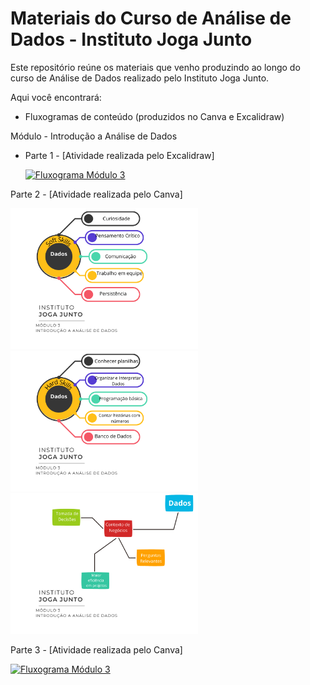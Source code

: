 # Materiais do Curso de Análise de Dados - Instituto Joga Junto

Este repositório reúne os materiais que venho produzindo ao longo do curso de Análise de Dados realizado pelo Instituto Joga Junto.

Aqui você encontrará:
- Fluxogramas de conteúdo (produzidos no Canva e Excalidraw)

Módulo - Introdução a Análise de Dados

- Parte 1 - [Atividade realizada pelo Excalidraw]
  
   <a href="https://github.com/VictorTchiya/portfolio-analise-de-dados/blob/main/Introdu%C3%A7%C3%A3o%20ao%20m%C3%B3dulo%203.png?raw=true" target="_blank">
  <img src="https://github.com/VictorTchiya/portfolio-analise-de-dados/blob/main/Introdu%C3%A7%C3%A3o%20ao%20m%C3%B3dulo%203.png?raw=true" alt="Fluxograma Módulo 3" width="300"/>
</a>


Parte 2 - [Atividade realizada pelo Canva]

<a href="https://github.com/VictorTchiya/portfolio-analise-de-dados/blob/main/Soft%20Skill.png?raw=true" target="_blank">
  <img src="https://github.com/VictorTchiya/portfolio-analise-de-dados/blob/main/Soft%20Skill.png?raw=true" alt="Fluxograma Módulo 3" width="300"/>
</a>
</h3>

<a href="https://github.com/VictorTchiya/portfolio-analise-de-dados/blob/main/Hard%20Skill.png?raw=true" target="_blank">
  <img src="https://github.com/VictorTchiya/portfolio-analise-de-dados/blob/main/Hard%20Skill.png?raw=true" alt="Fluxograma Módulo 3" width="300"/>
</a>
</h3>


<a href="https://github.com/VictorTchiya/portfolio-analise-de-dados/blob/main/Vis%C3%A3o%20de%20Neg%C3%B3cios.png?raw=true" target="_blank">
  <img src="https://github.com/VictorTchiya/portfolio-analise-de-dados/blob/main/Vis%C3%A3o%20de%20Neg%C3%B3cios.png?raw=true" alt="Fluxograma Módulo 3" width="300"/>
</a>
</h3>

Parte 3 - [Atividade realizada pelo Canva]

<a href="[https://github.com/VictorTchiya/portfolio-analise-de-dados/blob/main/Soft%20Skill.png](https://github.com/VictorTchiya/portfolio-analise-de-dados/blob/main/Continua%C3%A7%C3%A3o_M%C3%B3dulo3.pdf)?raw=true" target="_blank">
  <img src="ht[tps://github.com/VictorTchiya/portfolio-analise-de-dados/blob/main/Soft%20Skill.png](https://github.com/VictorTchiya/portfolio-analise-de-dados/blob/main/Continua%C3%A7%C3%A3o_M%C3%B3dulo3.pdf)?raw=true" alt="Fluxograma Módulo 3" width="300"/>
</a>
</h3>

